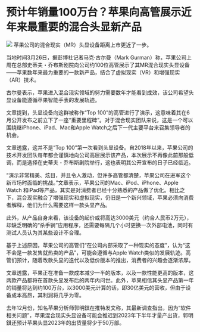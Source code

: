 # 预计年销量100万台？苹果向高管展示近年来最重要的混合头显新产品

![](https://inews.gtimg.com/news_bt/OnA5ZcPox2YfSgC9ncHXH-o0G1dOkBdMZ69gOJgjZeSXMAA/1000)
苹果公司的混合现实（MR）头显设备距离上市更近了一步。

当地时间3月26日，据彭博社记者马克·古尔曼（Mark
Gurman）称，苹果公司上周在总部史蒂夫・乔布斯剧院向公司约100位高管展示了其MR混合现实头显设备——苹果数年来最为重要的一款新产品，结合了虚拟现实（VR）和增强现实（AR）技术。

古尔曼表示，苹果进入混合现实领域的努力需要数年才能看到成效，该公司希望头显设备能遵循苹果智能手表的发展轨迹。

文章提到，头显设备向这群被称作“Top
100”的高管进行了演示，这意味着其在6月公开发布之前立下了一座“重要里程碑”。对于混合现实团队来说，这是一个可以围绕继iPhone、iPad、Mac和Apple
Watch之后下一代主要平台来召集领导者的机会。

文章透露，这并不是“Top
100”第一次看到头显设备。自2018年以来，苹果公司的技术开发团队每年都会谨慎地向公司高层展示该产品，本次展示不再像此前那般低调，而是选择在史蒂夫・乔布斯剧院举行，这也表明其公开宣布的日子已经临近。

“演示非常精美、炫目，并且令人激动，但许多高管都清楚，苹果公司在进军这个新市场时面临的挑战。”文章表示，苹果公司的Mac、iPod、iPhone、Apple
Watch
和iPad等产品，其实是对消费者已经十分熟悉的产品做了优化。相比之下，混合现实融合了增强现实和虚拟现实，仍旧是一个新兴领域，苹果必须向消费者解释，他们为什么需要这样一款头显产品。

此外，从产品自身来看，该设备的起价或将高达3000美元（约合人民币2万元），却缺乏明确的“杀手锏”应用程序，还需要每隔几个小时更换一次外部电池，同时有测试人员认为其某些设计不合理。

基于上述原因，苹果公司的高管们“在公司内部采取了一种现实的态度”，认为“这不会是一款发售就热卖的产品”，可能会遵循与Apple
Watch类似的发展轨迹。高管们预计，随着改款头显的迭代以及低价版本的推出，消费者的兴趣会逐渐浓厚。

文章透露，苹果正在准备一款成本减少一半的版本，以及一款性能更高的版本，这两款产品都将在首款头显发布后的两年内问世。此外，苹果相信其头显产品第一年的销量将达到约100万台，以3000美元计算的话，即30亿美元的营收，但由于设备成本高昂，其利润将几乎为零。

去年12月份，知名苹果分析师郭明錤在推特发文称，其最新调查指出，因为“软件相关问题”，苹果混合现实头显设备可能会推迟到2023年下半年才量产出货，郭明錤还预计苹果头显2023年的出货量将少于50万部。

